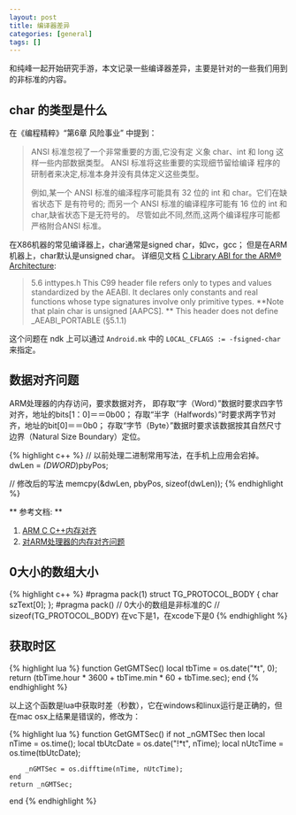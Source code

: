 ```yaml
---
layout: post
title: 编译器差异
categories: [general]
tags: []
---
```


和纯峰一起开始研究手游，本文记录一些编译器差异，主要是针对的一些我们用到的非标准的内容。

## char 的类型是什么 ##
在《编程精粹》“第6章 风险事业” 中提到：

> ANSI 标准忽视了一个非常重要的方面,它没有定 义象 char、int 和 long 这样一些内部数据类型。
> ANSI 标准将这些重要的实现细节留给编译 程序的研制者来决定,标准本身并没有具体定义这些类型。
> 
> 例如,某一个 ANSI 标准的编泽程序可能具有 32 位的 int 和 char。它们在缺省状态下 是有符号的;
> 而另一个 ANSI 标准的编译程序可能有 16 位的 int 和 char,缺省状态下是无符号的。
> 尽管如此不同,然而,这两个编译程序可能都严格附合ANSI 标准。

在X86机器的常见编译器上，char通常是signed char，如vc，gcc；
但是在ARM机器上，char默认是unsigned char。
详细见文档 [C Library ABI for the ARM® Architecture](http://infocenter.arm.com/help/topic/com.arm.doc.ihi0039d/IHI0039D_clibabi.pdf):

> 5.6 inttypes.h This C99 header file refers only to types and values standardized by the AEABI. 
> It declares only constants and real functions whose type signatures involve only primitive types. 
> **Note that plain char is unsigned [AAPCS]. **
> This header does not define _AEABI_PORTABLE (§5.1.1)

这个问题在 ndk 上可以通过 `Android.mk` 中的 `LOCAL_CFLAGS := -fsigned-char` 来指定。


## 数据对齐问题 ##

ARM处理器的内存访问，要求数据对齐，
即存取“字（Word）”数据时要求四字节对齐，地址的bits[1：0]＝＝0b00；
存取“半字（Halfwords）”时要求两字节对齐，地址的bit[0]＝＝0b0；
存取“字节（Byte）”数据时要求该数据按其自然尺寸边界（Natural Size Boundary）定位。

{% highlight c++ %}
// 以前处理二进制常用写法，在手机上应用会宕掉。
dwLen = *(DWORD*)pbyPos;

// 修改后的写法
memcpy(&dwLen, pbyPos, sizeof(dwLen));
{% endhighlight %}	

** 参考文档: **

1. [ARM C C++内存对齐](http://blog.csdn.net/ctthuangcheng/article/details/27203049)
1. [对ARM处理器的内存对齐问题](http://blog.csdn.net/xcysuccess3/article/details/8308274)

## 0大小的数组大小 ##

{% highlight c++ %}
#pragma pack(1) 
struct TG_PROTOCOL_BODY 
{ 
	char szText[0]; 
}; 
#pragma pack()
// 0大小的数组是非标准的C
// sizeof(TG_PROTOCOL_BODY) 在vc下是1，在xcode下是0
{% endhighlight %}

## 获取时区 ##
	
{% highlight lua %}
function GetGMTSec()
	local tbTime = os.date("*t", 0);
	return (tbTime.hour * 3600 + tbTime.min * 60 + tbTime.sec);
end
{% endhighlight %}

以上这个函数是lua中获取时差（秒数），它在windows和linux运行是正确的，但在mac osx上结果是错误的，修改为：

{% highlight lua %}
function GetGMTSec()
	if not _nGMTSec then
		local nTime = os.time();
		local tbUtcDate = os.date("!*t", nTime); 
		local nUtcTime = os.time(tbUtcDate);

		_nGMTSec = os.difftime(nTime, nUtcTime);
	end
	return _nGMTSec;
end
{% endhighlight %}	
